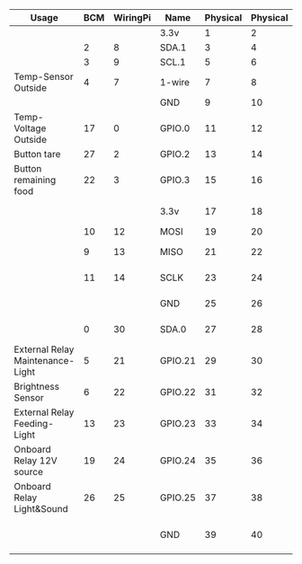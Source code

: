 | Usage                            | BCM | WiringPi | Name    | Physical | Physical | Name    | WiringPi | BCM | Usage                     |
|----------------------------------|-----|----------|---------|----------|----------|---------|----------|-----|---------------------------|
|                                  |     |          | 3.3v    | 1        | 2        | 5v      |          |     |                           |
|                                  | 2   | 8        | SDA.1   | 3        | 4        | 5v      |          |     |                           |
|                                  | 3   | 9        | SCL.1   | 5        | 6        | GND     |          |     |                           |
| Temp-Sensor Outside              | 4   | 7        | 1-wire  | 7        | 8        | TxD     | 15       | 14  |                           |
|                                  |     |          | GND     | 9        | 10       | RxD     | 16       | 15  |                           |
| Temp-Voltage Outside             | 17  | 0        | GPIO.0  | 11       | 12       | GPIO.1  | 1        | 18  | Button maintenance        |
| Button tare                      | 27  | 2        | GPIO.2  | 13       | 14       | GND     |          |     |                           |
| Button remaining food            | 22  | 3        | GPIO.3  | 15       | 16       | GPIO.4  | 4        | 23  | Load-cell 2 DAT           |
|                                  |     |          | 3.3v    | 17       | 18       | GPIO.5  | 5        | 24  | Load-cell 2 SCK           |
|                                  | 10  | 12       | MOSI    | 19       | 20       | GND     |          |     |                           |
|                                  | 9   | 13       | MISO    | 21       | 22       | GPIO.6  | 6        | 25  | Load-cell 3 DAT           |
|                                  | 11  | 14       | SCLK    | 23       | 24       | CE0     | 10       | 8   | Load-cell 3 SCK           |
|                                  |     |          | GND     | 25       | 26       | CE1     | 11       | 7   | Load-cell 4 DAT           |
|                                  | 0   | 30       | SDA.0   | 27       | 28       | SCL.0   | 31       | 1   | Load-cell 4 SCK           |
| External Relay Maintenance-Light | 5   | 21       | GPIO.21 | 29       | 30       | GND     |          |     |                           |
| Brightness Sensor                | 6   | 22       | GPIO.22 | 31       | 32       | GPIO.26 | 26       | 12  | Load-cell 1 DAT           |
| External Relay Feeding-Light     | 13  | 23       | GPIO.23 | 33       | 34       | GND     |          |     |                           |
| Onboard Relay 12V source         | 19  | 24       | GPIO.24 | 35       | 36       | GPIO.27 | 27       | 16  | Load-cell 1 SCK           |
| Onboard Relay Light&Sound        | 26  | 25       | GPIO.25 | 37       | 38       | GPIO.28 | 28       | 20  | Onboard Relay Motor open  |
|                                  |     |          | GND     | 39       | 40       | GPIO.29 | 29       | 21  | Onboard Relay Motor close |